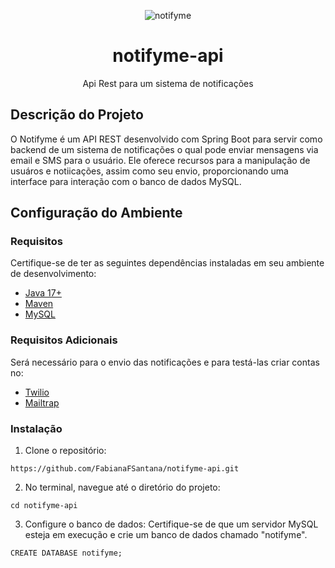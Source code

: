 <div align="center">

![notifyme](https://github.com/FabianaFSantana/notifyme-api/assets/161942930/a6f07fc1-812b-4fd7-872a-459a5b919545)

# notifyme-api
Api Rest para um sistema de notificações

</div>

## Descrição do Projeto
O Notifyme é um API REST desenvolvido com Spring Boot para servir como backend de um sistema de notificações o qual pode enviar mensagens via email e SMS para o usuário. Ele oferece recursos para a manipulação de usuáros e notiicações, assim como seu envio, proporcionando uma interface para interação com o banco de dados MySQL.

## Configuração do Ambiente

### Requisitos
Certifique-se de ter as seguintes dependências instaladas em seu ambiente de desenvolvimento:

* [Java 17+](https://www.oracle.com/java/technologies/javase/jdk17-archive-downloads.html)
* [Maven](https://maven.apache.org/download.cgi)
* [MySQL](https://dev.mysql.com/downloads/installer/)

### Requisitos Adicionais
Será necessário para o envio das notificações e para testá-las criar contas no:
* [Twilio](https://www.twilio.com/en-us)
* [Mailtrap](https://mailtrap.io)

### Instalação
1. Clone o repositório:
```
https://github.com/FabianaFSantana/notifyme-api.git
```
2. No terminal, navegue até o diretório do projeto:
```
cd notifyme-api
```
3. Configure o banco de dados:
Certifique-se de que um servidor MySQL esteja em execução e crie um banco de dados chamado "notifyme".
```
CREATE DATABASE notifyme;
```





